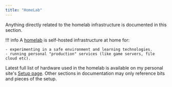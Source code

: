 ```yaml
---
title: "HomeLab"
---
```


Anything directly related to the homelab infrastructure is documented in this section.

!!! info
    A [homelab](https://old.reddit.com/r/homelab/) is self-hosted infrastructure at home for:

    - experimenting in a safe environment and learning technologies.
    - running personal "production" services (like game servers, file cloud etc).

Latest full list of hardware used in the homelab is available on my personal site's [Setup page]([content/homelab/hardware.md](https://jamfox.dev/setup)). Other sections in documentation may only reference bits and pieces of the setup.
